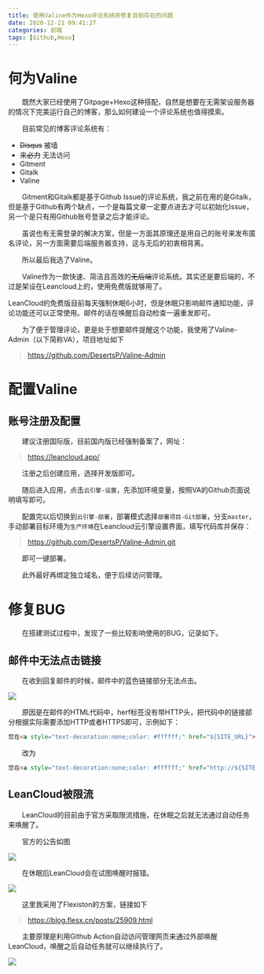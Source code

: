 ```yaml
---
title: 使用Valine作为Hexo评论系统并修复目前存在的问题
date: 2020-12-21 09:41:27
categories: 前端
tags: [Github,Hexo]
---
```


# 何为Valine
&emsp;&emsp;既然大家已经使用了Gitpage+Hexo这种搭配，自然是想要在无需架设服务器的情况下完美运行自己的博客，那么如何建设一个评论系统也值得摸索。

&emsp;&emsp;目前常见的博客评论系统有：

* ~~Disqus~~ 被墙
* ~~来必力~~ 无法访问
* Gitment
* Gitalk
* Valine

&emsp;&emsp;Gitment和Gitalk都是基于Github Issue的评论系统，我之前在用的是Gitalk，但是基于Github有两个缺点，一个是每篇文章一定要点进去才可以初始化Issue，另一个是只有用Github账号登录之后才能评论。

&emsp;&emsp;虽说也有无需登录的解决方案，但是一方面其原理还是用自己的账号来发布匿名评论，另一方面需要后端服务器支持，这与无后的初衷相背离。

&emsp;&emsp;所以最后我选了Valine。

&emsp;&emsp;Valine作为一款快速、简洁且高效的~~无后端~~评论系统。其实还是要后端的，不过是架设在Leancloud上的，使用免费版就够用了。

LeanCloud的免费版目前每天强制休眠6小时，但是休眠只影响邮件通知功能，评论功能还可以正常使用。邮件的话在唤醒后自动检查一遍重发即可。

&emsp;&emsp;为了便于管理评论，更是处于想要邮件提醒这个功能，我使用了Valine-Admin（以下简称VA），项目地址如下

>https://github.com/DesertsP/Valine-Admin

# 配置Valine
## 账号注册及配置
&emsp;&emsp;建议注册国际版，目前国内版已经强制备案了，网址：

>https://leancloud.app/

&emsp;&emsp;注册之后创建应用，选择开发版即可。

&emsp;&emsp;随后进入应用，点击`云引擎-设置`，先添加环境变量，按照VA的Github页面说明填写即可。

&emsp;&emsp;配置完以后切换到`云引擎-部署`，部署模式选择`部署项目-Git部署`，分支`master`，手动部署目标环境为`生产环境`在Leancloud云引擎设置界面，填写代码库并保存：
>https://github.com/DesertsP/Valine-Admin.git

&emsp;&emsp;即可一键部署。

&emsp;&emsp;此外最好再绑定独立域名，便于后续访问管理。

# 修复BUG

&emsp;&emsp;在搭建测试过程中，发现了一些比较影响使用的BUG，记录如下。

## 邮件中无法点击链接
&emsp;&emsp;在收到回复邮件的时候，邮件中的蓝色链接部分无法点击。

[![](https://s3.ax1x.com/2020/12/21/rwPH1J.png)](https://imgchr.com/i/rwPH1J)

&emsp;&emsp;原因是在邮件的HTML代码中，herf标签没有带HTTP头，把代码中的链接部分根据实际需要添加HTTP或者HTTPS即可，示例如下：

```html
您在<a style="text-decoration:none;color: #ffffff;" href="${SITE_URL}"> ${SITE_NAME}</a>上的留言有新回复啦！</p></div><div style="margin:40px auto;width:90%">
```
&emsp;&emsp;改为
```html
您在<a style="text-decoration:none;color: #ffffff;" href="http://${SITE_URL}"> ${SITE_NAME}</a>上的留言有新回复啦！</p></div><div style="margin:40px auto;width:90%">
```
## LeanCloud被限流
&emsp;&emsp;LeanCloud的目前由于官方采取限流措施，在休眠之后就无法通过自动任务来唤醒了。

&emsp;&emsp;官方的公告如图

[![](https://s3.ax1x.com/2020/12/21/rwFDzQ.png)](https://imgchr.com/i/rwFDzQ)

&emsp;&emsp;在休眠后LeanCloud会在试图唤醒时报错。

[![](https://s3.ax1x.com/2020/12/21/rwklT0.png)](https://imgchr.com/i/rwklT0)

&emsp;&emsp;这里我采用了Flexiston的方案，链接如下

>https://blog.flesx.cn/posts/25909.html

&emsp;&emsp;主要原理是利用Github Action自动访问管理网页来通过外部唤醒LeanCloud，唤醒之后自动任务就可以继续执行了。

[![](https://s3.ax1x.com/2020/12/21/rwABuj.png)](https://imgchr.com/i/rwABuj)
